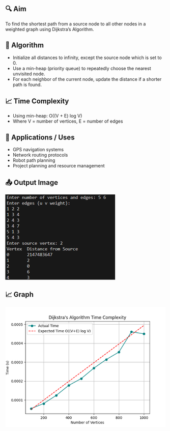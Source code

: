 ## 🔍 Aim
To find the shortest path from a source node to all other nodes in a weighted graph using Dijkstra’s Algorithm.

## 🧠 Algorithm
- Initialize all distances to infinity, except the source node which is set to 0.
- Use a min-heap (priority queue) to repeatedly choose the nearest unvisited node.
- For each neighbor of the current node, update the distance if a shorter path is found.

## 📈 Time Complexity
- Using min-heap: O((V + E) log V)
- Where V = number of vertices, E = number of edges

## 🚀 Applications / Uses
- GPS navigation systems
- Network routing protocols
- Robot path planning
- Project planning and resource management

## 📤 Output Image
![Output](OUTPUT%20IMAGES/P3.png "1D Peak Output")

## 📈 Graph
![Time Complexity](OUTPUT%20IMAGES/P3_Graph.png "Not Available")
